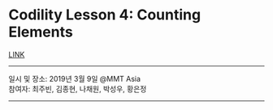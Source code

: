 # Codility Lesson 4: Counting Elements

[LINK](https://app.codility.com/programmers/lessons/4-counting_elements/)

- - -

일시 및 장소: 2019년 3월 9일 @MMT Asia  
참여자: 최주빈, 김종현, 나채원, 박성우, 황은정

- - -

